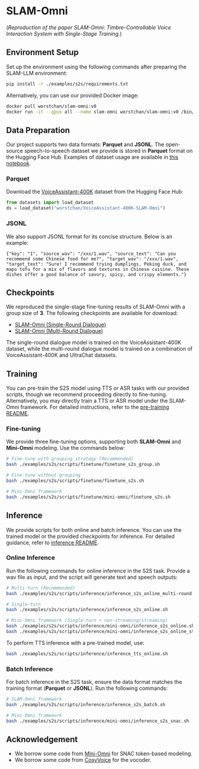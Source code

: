 # SLAM-Omni
(*Reproduction of the paper SLAM-Omni: Timbre-Controllable Voice Interaction System with Single-Stage Training.*)

## Environment Setup
Set up the environment using the following commands after preparing the SLAM-LLM environment:
```bash
pip install -r ./examples/s2s/requirements.txt
```

Alternatively, you can use our provided Docker image:
```bash
docker pull worstchan/slam-omni:v0
docker run -it --gpus all --name slam-omni worstchan/slam-omni:v0 /bin/bash
```

## Data Preparation

Our project supports two data formats: **Parquet** and **JSONL**. The open-source speech-to-speech dataset we provide is stored in **Parquet** format on the Hugging Face Hub.  Examples of dataset usage are available in [this notebook](./demo/demo_data/demo.ipynb).

### Parquet
Download the [VoiceAssistant-400K](https://huggingface.co/datasets/worstchan/VoiceAssistant-400K-SLAM-Omni)  dataset from the Hugging Face Hub:
```python
from datasets import load_dataset
ds = load_dataset("worstchan/VoiceAssistant-400K-SLAM-Omni")
```

### JSONL
We also support JSONL format for its concise structure. Below is an example:
```jsonl
{"key": "1", "source_wav": "/xxx/1.wav", "source_text": "Can you recommend some Chinese food for me?", "target_wav": "/xxx/1.wav", "target_text": "Sure! I recommend trying dumplings, Peking duck, and mapo tofu for a mix of flavors and textures in Chinese cuisine. These dishes offer a good balance of savory, spicy, and crispy elements."}
```

## Checkpoints
We reproduced the single-stage fine-tuning results of SLAM-Omni with a group size of **3**. The following checkpoints are available for download:
- [SLAM-Omni (Single-Round Dialogue)](https://drive.google.com/drive/folders/1ZmM1h5ZTvS-piuN-msmctmZdi51GWLAu?usp=sharing)
- [SLAM-Omni (Multi-Round Dialogue)](url)

The single-round dialogue model is trained on the VoiceAssistant-400K dataset, while the multi-round dialogue model is trained on a combination of VoiceAssistant-400K and UltraChat datasets.


## Training

You can pre-train the S2S model using TTS or ASR tasks with our provided scripts, though we recommend proceeding directly to fine-tuning. Alternatively, you may directly train a TTS or ASR model under the SLAM-Omni framework. For detailed instructions, refer to the [pre-training README](./scripts/pretrain).

### Fine-tuning
We provide three fine-tuning options, supporting both **SLAM-Omni** and **Mini-Omni** modeling. Use the commands below:
```bash
# Fine-tune with grouping strategy (Recommended)
bash ./examples/s2s/scripts/finetune/finetune_s2s_group.sh

# Fine-tune without grouping
bash ./examples/s2s/scripts/finetune/finetune_s2s.sh

# Mini-Omni framework
bash ./examples/s2s/scripts/finetune/mini-omni/finetune_s2s.sh
```

## Inference
We provide scripts for both online and batch inference. You can use the trained model or the provided checkpoints for inference. For detailed guidance, refer to [inference README](./scripts/inference/README.md).



### Online Inference
Run the following commands for online inference in the S2S task. Provide a wav file as input, and the script will generate text and speech outputs:

```bash
# Multi-turn (Recommended)
bash ./examples/s2s/scripts/inference/inference_s2s_online_multi-round.sh

# Single-turn
bash ./examples/s2s/scripts/inference/inference_s2s_online.sh

# Mini-Omni framework (Single-turn + non-streaming/streaming)
bash ./examples/s2s/scripts/inference/mini-omni/inference_s2s_online.sh
bash ./examples/s2s/scripts/inference/mini-omni/inference_s2s_online_stream.sh
```

To perform TTS inference with a pre-trained model, use:
```bash
bash ./examples/s2s/scripts/inference/inference_tts_online.sh
```

### Batch Inference

For batch inference in the S2S task, ensure the data format matches the training format (**Parquet** or **JSONL**). Run the following commands:

```bash
# SLAM-Omni framework
bash ./examples/s2s/scripts/inference/inference_s2s_batch.sh

# Mini-Omni framework
bash ./examples/s2s/scripts/inference/mini-omni/inference_s2s_snac.sh
```


<!-- ## Evaluation
TBD

## Gradio Demo
TBD -->


## Acknowledgement
- We borrow some code from [Mini-Omni](https://github.com/gpt-omni/mini-omni) for SNAC token-based modeling.
- We borrow some code from [CosyVoice](https://github.com/FunAudioLLM/CosyVoice) for the vocoder.